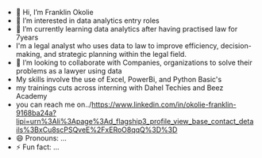 - 👋 Hi, I’m Franklin Okolie
- 👀 I’m interested in  data analytics entry roles 
- 🌱 I’m currently learning data analytics after having practised law for 7years
-    I'm a legal analyst who uses data to  law to improve efficiency, decision-making, and strategic planning within the legal field. 
- 💞️ I’m looking to collaborate with Companies, organizations to solve their problems as a lawyer using data
- My skills involve the use of Excel, PowerBi, and Python Basic's
- my trainings cuts across interning with Dahel Techies and Beez Academy  
- you can reach me on../https://www.linkedin.com/in/okolie-franklin-9168ba24a?lipi=urn%3Ali%3Apage%3Ad_flagship3_profile_view_base_contact_details%3BxCu8scPSQveE%2FxERoO8qqQ%3D%3D
- 😄 Pronouns: ...
- ⚡ Fun fact: ...
